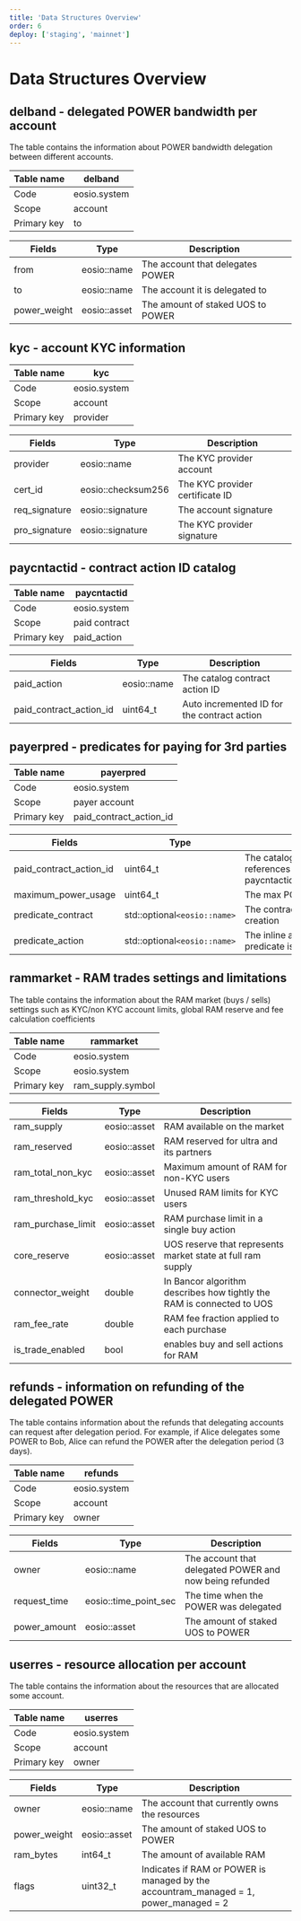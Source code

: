 ```yaml
---
title: 'Data Structures Overview'
order: 6
deploy: ['staging', 'mainnet']
---
```


# Data Structures Overview

## delband - delegated POWER bandwidth per account

The table contains the information about POWER bandwidth delegation between different accounts.

| Table name  | delband      |
| ----------- | ------------ |
| Code        | eosio.system |
| Scope       | account      |
| Primary key | to           |

| Fields       | Type         | Description                       |
| ------------ | ------------ | --------------------------------- |
| from         | eosio::name  | The account that delegates POWER  |
| to           | eosio::name  | The account it is delegated to    |
| power_weight | eosio::asset | The amount of staked UOS to POWER |

## kyc - account KYC information

| Table name  | kyc          |
| ----------- | ------------ |
| Code        | eosio.system |
| Scope       | account      |
| Primary key | provider     |

| Fields        | Type               | Description                     |
| ------------- | ------------------ | ------------------------------- |
| provider      | eosio::name        | The KYC provider account        |
| cert_id       | eosio::checksum256 | The KYC provider certificate ID |
| req_signature | eosio::signature   | The account signature           |
| pro_signature | eosio::signature   | The KYC provider signature      |

## paycntactid - contract action ID catalog

| Table name  | paycntactid   |
| ----------- | ------------- |
| Code        | eosio.system  |
| Scope       | paid contract |
| Primary key | paid_action   |

| Fields                  | Type        | Description                                 |
| ----------------------- | ----------- | ------------------------------------------- |
| paid_action             | eosio::name | The catalog contract action ID              |
| paid_contract_action_id | uint64_t    | Auto incremented ID for the contract action |

## payerpred - predicates for paying for 3rd parties

| Table name  | payerpred               |
| ----------- | ----------------------- |
| Code        | eosio.system            |
| Scope       | payer account           |
| Primary key | paid_contract_action_id |

| Fields                  | Type                         | Description                                                                     |
| ----------------------- | ---------------------------- | ------------------------------------------------------------------------------- |
| paid_contract_action_id | uint64_t                     | The catalog contract action ID, references paycntactid::paid_contract_action_id |
| maximum_power_usage     | uint64_t                     | The max POWER to be paid for                                                    |
| predicate_contract      | std::optional`<eosio::name>` | The contract to use for inline action creation                                  |
| predicate_action        | std::optional`<eosio::name>` | The inline action to create when the predicate is executed                      |

## rammarket - RAM trades settings and limitations

The table contains the information about the RAM market (buys / sells) settings such as KYC/non KYC account limits, global RAM reserve and fee calculation coefficients

| Table name  | rammarket         |
| ----------- | ----------------- |
| Code        | eosio.system      |
| Scope       | eosio.system      |
| Primary key | ram_supply.symbol |

| Fields             | Type         | Description                                                           |
| ------------------ | ------------ | --------------------------------------------------------------------- |
| ram_supply         | eosio::asset | RAM available on the market                                           |
| ram_reserved       | eosio::asset | RAM reserved for ultra and its partners                               |
| ram_total_non_kyc  | eosio::asset | Maximum amount of RAM for non-KYC users                               |
| ram_threshold_kyc  | eosio::asset | Unused RAM limits for KYC users                                       |
| ram_purchase_limit | eosio::asset | RAM purchase limit in a single buy action                             |
| core_reserve       | eosio::asset | UOS reserve that represents market state at full ram supply           |
| connector_weight   | double       | In Bancor algorithm describes how tightly the RAM is connected to UOS |
| ram_fee_rate       | double       | RAM fee fraction applied to each purchase                             |
| is_trade_enabled   | bool         | enables buy and sell actions for RAM                                  |

## refunds - information on refunding of the delegated POWER

The table contains information about the refunds that delegating accounts can request after delegation period. For example, if Alice delegates some POWER to Bob, Alice can refund the POWER after the delegation period (3 days).

| Table name  | refunds      |
| ----------- | ------------ |
| Code        | eosio.system |
| Scope       | account      |
| Primary key | owner        |

| Fields       | Type                  | Description                                             |
| ------------ | --------------------- | ------------------------------------------------------- |
| owner        | eosio::name           | The account that delegated POWER and now being refunded |
| request_time | eosio::time_point_sec | The time when the POWER was delegated                   |
| power_amount | eosio::asset          | The amount of staked UOS to POWER                       |

## userres - resource allocation per account

The table contains the information about the resources that are allocated some account.

| Table name  | userres      |
| ----------- | ------------ |
| Code        | eosio.system |
| Scope       | account      |
| Primary key | owner        |

| Fields       | Type         | Description                                                                           |
| ------------ | ------------ | ------------------------------------------------------------------------------------- |
| owner        | eosio::name  | The account that currently owns the resources                                         |
| power_weight | eosio::asset | The amount of staked UOS to POWER                                                     |
| ram_bytes    | int64_t      | The amount of available RAM                                                           |
| flags        | uint32_t     | Indicates if RAM or POWER is managed by the accountram_managed = 1, power_managed = 2 |
